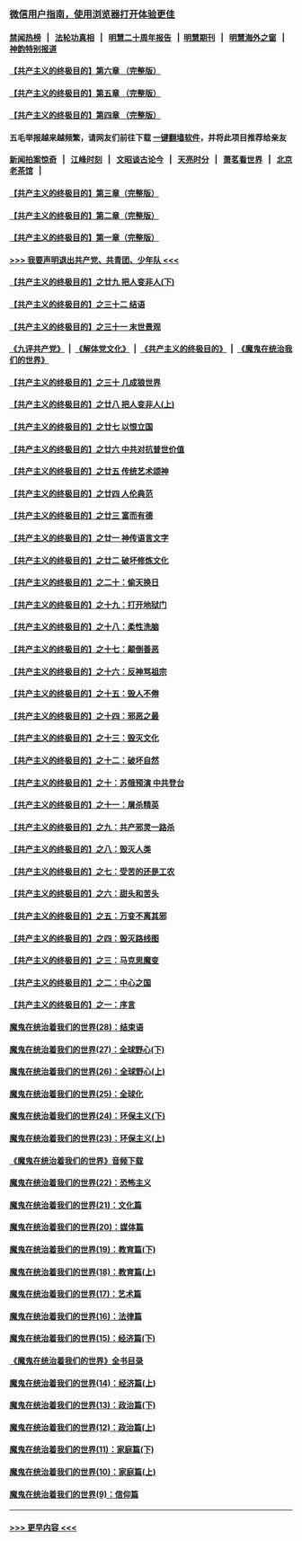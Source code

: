### [微信用户指南，使用浏览器打开体验更佳](https://github.com/gfw-breaker/banned-news1/blob/master/indexes/wechat-guide.md?t=0)
#### [禁闻热榜](热点新闻.md?t=0)  &nbsp;&nbsp;|&nbsp;&nbsp; [法轮功真相](https://github.com/gfw-breaker/truth/blob/master/README.md?t=0) &nbsp;&nbsp;|&nbsp;&nbsp; [明慧二十周年报告](https://github.com/gfw-breaker/mh-reports/blob/master/README.md?t=0) &nbsp;&nbsp;|&nbsp;&nbsp;[明慧期刊](https://github.com/gfw-breaker/mh-qikan) &nbsp;&nbsp;|&nbsp;&nbsp; [明慧海外之窗](https://github.com/gfw-breaker/mh-news/blob/master/README.md?t=0) &nbsp;&nbsp;|&nbsp;&nbsp; [神韵特别报道](https://github.com/gfw-breaker/mh-news/blob/master/shenyun.md?t=0)
#### [【共产主义的终极目的】第六章 （完整版）](../pages/nsc422/n11428913.md?t=02100111) 
#### [【共产主义的终极目的】第五章 （完整版）](../pages/nsc422/n11428912.md?t=02100111) 
#### [【共产主义的终极目的】第四章 （完整版）](../pages/nsc422/n11428907.md?t=02100111) 
#### 五毛举报越来越频繁，请网友们前往下载 [一键翻墙软件](https://github.com/gfw-breaker/ssr-accounts)，并将此项目推荐给亲友
#### [新闻拍案惊奇](https://github.com/gfw-breaker/banned-news1/blob/master/pages/link4.md) &nbsp;&nbsp;|&nbsp;&nbsp; [江峰时刻](https://github.com/gfw-breaker/banned-news1/blob/master/pages/link4.md) &nbsp;&nbsp;|&nbsp;&nbsp; [文昭谈古论今](https://github.com/gfw-breaker/banned-news1/blob/master/pages/link4.md) &nbsp;&nbsp;|&nbsp;&nbsp; [天亮时分](https://github.com/gfw-breaker/banned-news1/blob/master/pages/link4.md) &nbsp;&nbsp;|&nbsp;&nbsp; [萧茗看世界](https://github.com/gfw-breaker/banned-news1/blob/master/pages/link4.md) &nbsp;&nbsp;|&nbsp;&nbsp; [北京老茶馆](https://github.com/gfw-breaker/banned-news1/blob/master/pages/link4.md) &nbsp;&nbsp;|&nbsp;&nbsp; 
#### [【共产主义的终极目的】第三章（完整版）](../pages/nsc422/n11428848.md?t=02100111) 
#### [【共产主义的终极目的】第二章（完整版）](../pages/nsc422/n11428831.md?t=02100111) 
#### [【共产主义的终极目的】第一章（完整版）](../pages/nsc422/n11417651.md?t=02100111) 
#### [>>> 我要声明退出共产党、共青团、少年队 <<<](https://github.com/begood0513/goodnews/blob/master/quit/letter.md) 
#### [【共产主义的终极目的】之廿九 把人变非人(下)](../pages/nsc422/n11344140.md?t=02100111) 
#### [【共产主义的终极目的】之三十二 结语](../pages/nsc422/n11360535.md?t=02100111) 
#### [【共产主义的终极目的】之三十一 末世景观](../pages/nsc422/n11351129.md?t=02100111) 
#### [《九评共产党》](https://github.com/begood0513/9ping.md/blob/master/README.md) &nbsp;|&nbsp; [《解体党文化》](../../../../jtdwh.md/blob/master/README.md)  &nbsp;|&nbsp; [《共产主义的终极目的》](../../../../gczydzjmd.md/blob/master/README.md) &nbsp;|&nbsp; [《魔鬼在统治我们的世界》](../../../../mgztzwmdsj.md/blob/master/README.md) 
#### [【共产主义的终极目的】之三十 几成狼世界](../pages/nsc422/n11348280.md?t=02100111) 
#### [【共产主义的终极目的】之廿八 把人变非人(上)](../pages/nsc422/n11340492.md?t=02100111) 
#### [【共产主义的终极目的】之廿七 以恨立国](../pages/nsc422/n11336944.md?t=02100111) 
#### [【共产主义的终极目的】之廿六 中共对抗普世价值](../pages/nsc422/n11324785.md?t=02100111) 
#### [【共产主义的终极目的】之廿五 传统艺术颂神](../pages/nsc422/n11296396.md?t=02100111) 
#### [【共产主义的终极目的】之廿四 人伦典范](../pages/nsc422/n11296397.md?t=02100111) 
#### [【共产主义的终极目的】之廿三 富而有德](../pages/nsc422/n11283598.md?t=02100111) 
#### [【共产主义的终极目的】之廿一 神传语言文字](../pages/nsc422/n11263265.md?t=02100111) 
#### [【共产主义的终极目的】之廿二 破坏修炼文化](../pages/nsc422/n11245728.md?t=02100111) 
#### [【共产主义的终极目的】之二十：偷天换日](../pages/nsc422/n11238846.md?t=02100111) 
#### [【共产主义的终极目的】之十九：打开地狱门](../pages/nsc422/n11206376.md?t=02100111) 
#### [【共产主义的终极目的】之十八：柔性洗脑](../pages/nsc422/n11199994.md?t=02100111) 
#### [【共产主义的终极目的】之十七：颠倒善恶](../pages/nsc422/n11179782.md?t=02100111) 
#### [【共产主义的终极目的】之十六：反神骂祖宗](../pages/nsc422/n11166798.md?t=02100111) 
#### [【共产主义的终极目的】之十五：毁人不倦](../pages/nsc422/n11166792.md?t=02100111) 
#### [【共产主义的终极目的】之十四：邪恶之最](../pages/nsc422/n11150249.md?t=02100111) 
#### [【共产主义的终极目的】之十三：毁灭文化](../pages/nsc422/n11135227.md?t=02100111) 
#### [【共产主义的终极目的】之十二：破坏自然](../pages/nsc422/n11135214.md?t=02100111) 
#### [【共产主义的终极目的】之十：苏俄预演 中共登台](../pages/nsc422/n11118424.md?t=02100111) 
#### [【共产主义的终极目的】之十一：屠杀精英](../pages/nsc422/n11118442.md?t=02100111) 
#### [【共产主义的终极目的】之九：共产邪灵一路杀](../pages/nsc422/n11114139.md?t=02100111) 
#### [【共产主义的终极目的】之八：毁灭人类](../pages/nsc422/n11108503.md?t=02100111) 
#### [【共产主义的终极目的】之七：受苦的还是工农](../pages/nsc422/n11101809.md?t=02100111) 
#### [【共产主义的终极目的】之六：甜头和苦头](../pages/nsc422/n11096971.md?t=02100111) 
#### [【共产主义的终极目的】之五：万变不离其邪](../pages/nsc422/n11091285.md?t=02100111) 
#### [【共产主义的终极目的】之四：毁灭路线图](../pages/nsc422/n11086284.md?t=02100111) 
#### [【共产主义的终极目的】之三：马克思魔变](../pages/nsc422/n11061941.md?t=02100111) 
#### [【共产主义的终极目的】之二：中心之国](../pages/nsc422/n11047728.md?t=02100111) 
#### [【共产主义的终极目的】之一：序言](../pages/nsc422/n11086077.md?t=02100111) 
#### [魔鬼在统治着我们的世界(28)：结束语](../pages/nsc422/n10936246.md?t=02100111) 
#### [魔鬼在统治着我们的世界(27)：全球野心(下)](../pages/nsc422/n10928319.md?t=02100111) 
#### [魔鬼在统治着我们的世界(26)：全球野心(上)](../pages/nsc422/n10900318.md?t=02100111) 
#### [魔鬼在统治着我们的世界(25)：全球化](../pages/nsc422/n10788205.md?t=02100111) 
#### [魔鬼在统治着我们的世界(24)：环保主义(下)](../pages/nsc422/n10695307.md?t=02100111) 
#### [魔鬼在统治着我们的世界(23)：环保主义(上)](../pages/nsc422/n10688613.md?t=02100111) 
#### [《魔鬼在统治着我们的世界》音频下载](../pages/nsc422/n10635553.md?t=02100111) 
#### [魔鬼在统治着我们的世界(22)：恐怖主义](../pages/nsc422/n10614727.md?t=02100111) 
#### [魔鬼在统治着我们的世界(21)：文化篇](../pages/nsc422/n10597706.md?t=02100111) 
#### [魔鬼在统治着我们的世界(20)：媒体篇](../pages/nsc422/n10586579.md?t=02100111) 
#### [魔鬼在统治着我们的世界(19)：教育篇(下)](../pages/nsc422/n10564808.md?t=02100111) 
#### [魔鬼在统治着我们的世界(18)：教育篇(上)](../pages/nsc422/n10526970.md?t=02100111) 
#### [魔鬼在统治着我们的世界(17)：艺术篇](../pages/nsc422/n10499093.md?t=02100111) 
#### [魔鬼在统治着我们的世界(16)：法律篇](../pages/nsc422/n10485969.md?t=02100111) 
#### [魔鬼在统治着我们的世界(15)：经济篇(下)](../pages/nsc422/n10469975.md?t=02100111) 
#### [《魔鬼在统治着我们的世界》全书目录](../pages/nsc422/n10464261.md?t=02100111) 
#### [魔鬼在统治着我们的世界(14)：经济篇(上)](../pages/nsc422/n10457370.md?t=02100111) 
#### [魔鬼在统治着我们的世界(13)：政治篇(下)](../pages/nsc422/n10448270.md?t=02100111) 
#### [魔鬼在统治着我们的世界(12)：政治篇(上)](../pages/nsc422/n10444576.md?t=02100111) 
#### [魔鬼在统治着我们的世界(11)：家庭篇(下)](../pages/nsc422/n10440961.md?t=02100111) 
#### [魔鬼在统治着我们的世界(10)：家庭篇(上)](../pages/nsc422/n10435448.md?t=02100111) 
#### [魔鬼在统治着我们的世界(9)：信仰篇](../pages/nsc422/n10432159.md?t=02100111) 

----
#### [ >>> 更早内容 <<< ](../indexes/nsc422-earlier.md)
